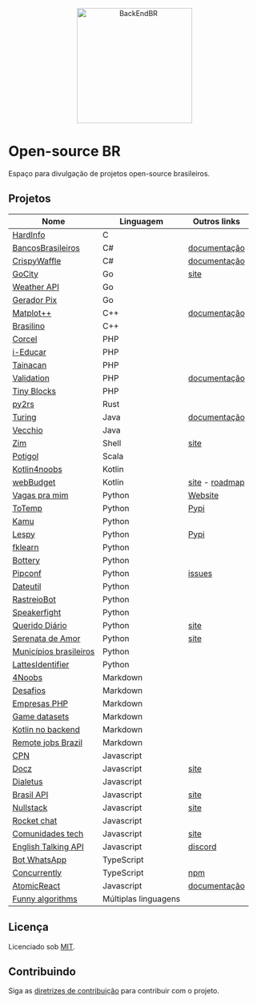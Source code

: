 <!--suppress HtmlDeprecatedAttribute -->

<p align="center">
  <img src="https://avatars3.githubusercontent.com/u/30732658?v=4&s=200.jpg" alt="BackEndBR" width="230" />
</p>

# Open-source BR

Espaço para divulgação de projetos open-source brasileiros.

<div id='projects'></div>

## Projetos

| Nome                                                                          | Linguagem            | Outros links                                                                                 |
|-------------------------------------------------------------------------------|----------------------|----------------------------------------------------------------------------------------------|
| [HardInfo](https://github.com/lpereira/hardinfo/TESTE)                        | C                    |                                                                                              |
| [BancosBrasileiros](https://github.com/GuiBranco/BancosBrasileiros)           | C#                   | [documentação](https://guibranco.github.io/BancosBrasileiros)                                |
| [CrispyWaffle](https://github.com/GuiBranco/CrispyWaffle)                     | C#                   | [documentação](https://guibranco.github.io/CrispyWaffle)                                     |
| [GoCity](https://github.com/rodrigo-brito/gocity)                             | Go                   | [site](https://go-city.github.io/#/github.com/rodrigo-brito/gocity)                          |
| [Weather API](https://github.com/robertoduessmann/weather-api)                | Go                   |                                                                                              |
| [Gerador Pix](https://github.com/souzawagner/gopix)                           | Go                   |                                                                                              |
| [Matplot++](https://github.com/alandefreitas/matplotplusplus)                 | C++                  | [documentação](https://alandefreitas.github.io/matplotplusplus)                              |
| [Brasilino](https://github.com/OtacilioN/Brasilino)                           | C++                  |                                                                                              |
| [Corcel](https://github.com/corcel/corcel)                                    | PHP                  |                                                                                              |
| [i-Educar](https://github.com/portabilis/i-educar)                            | PHP                  |                                                                                              |
| [Tainacan](https://github.com/tainacan/tainacan)                              | PHP                  |                                                                                              |
| [Validation](https://github.com/Respect/Validation)                           | PHP                  | [documentação](https://respect-validation.readthedocs.io/en/latest)                          |
| [Tiny Blocks](https://github.com/tiny-blocks)                                 | PHP                  |                                                                                              |
| [py2rs](https://github.com/rochacbruno/py2rs)                                 | Rust                 |                                                                                              |
| [Turing](https://github.com/openturing/turing)                                | Java                 | [documentação](https://openviglet.github.io/turing)                                          |
| [Vecchio](https://github.com/openviglet/vecchio)                              | Java                 |                                                                                              |
| [Zim](https://github.com/zimfw/zimfw)                                         | Shell                | [site](https://zimfw.sh)                                                                     |
| [Potigol](https://github.com/potigol/potigol)                                 | Scala                |                                                                                              |
| [Kotlin4noobs](https://github.com/gustavofreze/kotlin4noobs)                  | Kotlin               |                                                                                              |
| [webBudget](https://github.com/web-budget)                                    | Kotlin               | [site](https://webbudget.com.br/) - [roadmap](https://github.com/orgs/web-budget/projects/3) |
| [Vagas pra mim](https://github.com/douglasdcm/search-jobs)                    | Python               | [Website](https://vagaspramim.onrender.com)                                                  |
| [ToTemp](https://github.com/eddyyxxyy/ToTemp)                                 | Python               | [Pypi](https://pypi.org/project/totemp/)                                                     |
| [Kamu](https://github.com/ayr-ton/kamu)                                       | Python               |                                                                                              |
| [Lespy](https://github.com/natanfeitosa/lespy)                                | Python               | [Pypi](https://pypi.org/project/Lespy/)                                                      |
| [fklearn](https://github.com/nubank/fklearn)                                  | Python               |                                                                                              |
| [Bottery](https://github.com/rougeth/bottery)                                 | Python               |                                                                                              |
| [Pipconf](https://github.com/jjpaulo2/pipconf)                                | Python               | [issues](https://github.com/jjpaulo2/pipconf/issues)                                         |
| [Dateutil](https://github.com/dateutil/dateutil)                              | Python               |                                                                                              |
| [RastreioBot](https://github.com/GabrielRF/RastreioBot)                       | Python               |                                                                                              |
| [Speakerfight](https://github.com/luanfonceca/speakerfight)                   | Python               |                                                                                              |
| [Querido Diário](https://github.com/okfn-brasil/querido-diario)               | Python               | [site](https://queridodiario.ok.org.br)                                                      |
| [Serenata de Amor](https://github.com/okfn-brasil/serenata-de-amor)           | Python               | [site](https://serenata.ai)                                                                  |
| [Municípios brasileiros](https://github.com/kelvins/Municipios-Brasileiros)   | Python               |                                                                                              |
| [LattesIdentifier](https://github.com/gogoncalves/lattes-identifier-service)  | Python               |                                                                                              |
| [4Noobs](https://github.com/he4rt/4noobs)                                     | Markdown             |                                                                                              |
| [Desafios](https://github.com/backend-br/desafios)                            | Markdown             |                                                                                              |
| [Empresas PHP](https://github.com/DanielHe4rt/empresas-php)                   | Markdown             |                                                                                              |
| [Game datasets](https://github.com/leomaurodesenv/game-datasets)              | Markdown             |                                                                                              |
| [Kotlin no backend](https://github.com/kotlin-br/kotlin-no-backend)           | Markdown             |                                                                                              |
| [Remote jobs Brazil](https://github.com/lerrua/remote-jobs-brazil)            | Markdown             |                                                                                              |
| [CPN](https://github.com/vgeruso/cpn)                                         | Javascript           |                                                                                              |
| [Docz](https://github.com/doczjs/docz)                                        | Javascript           | [site](https://www.docz.site)                                                                |
| [Dialetus](https://github.com/dialetus/dialetus-service)                      | Javascript           |                                                                                              |
| [Brasil API](https://github.com/BrasilAPI/BrasilAPI)                          | Javascript           | [site](https://brasilapi.com.br)                                                             |
| [Nullstack](https://github.com/nullstack/nullstack.github.io)                 | Javascript           | [site](https://nullstack.app)                                                                |
| [Rocket chat](https://github.com/RocketChat/Rocket.Chat)                      | Javascript           |                                                                                              |
| [Comunidades tech](https://github.com/impulsoteam/comunidadestech)            | Javascript           | [site](https://comunidades.tech)                                                             |
| [English Talking API](https://github.com/barbosamaatheus/english-talking-api) | Javascript           | [discord](https://discord.gg/XTrKQ8w)                                                        |
| [Bot WhatsApp](https://github.com/caioagiani/whatsapp-bot)                    | TypeScript           |                                                                                              |
| [Concurrently](https://github.com/open-cli-tools/concurrently)                | TypeScript           | [npm](https://www.npmjs.com/package/concurrently)                                            |
| [AtomicReact](https://github.com/AtomicReact/AtomicReact)                     | Javascript           | [documentação](https://atomicreact.js.org)                                                   |
| [Funny algorithms](https://github.com/ReciHub/FunnyAlgorithms)                | Múltiplas linguagens |                                                                                              |

<div id='license'></div>

## Licença

Licenciado sob [MIT](LICENSE).

<div id='contributing'></div>

## Contribuindo

Siga as [diretrizes de contribuição](CONTRIBUTING.md) para contribuir com o projeto.
